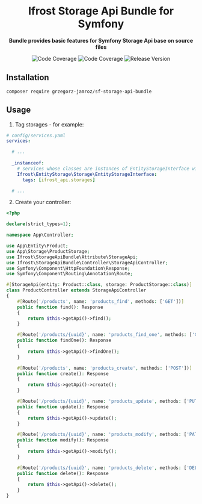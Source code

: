 <h1 align="center">Ifrost Storage Api Bundle for Symfony</h1>

<p align="center">
    <strong>Bundle provides basic features for Symfony Storage Api base on source files</strong>
</p>

<p align="center">
    <img src="https://img.shields.io/badge/php->=8.1-blue?colorB=%238892BF" alt="Code Coverage">  
    <img src="https://img.shields.io/badge/coverage-100%25-brightgreen" alt="Code Coverage">   
    <img src="https://img.shields.io/badge/release-v6.1-blue" alt="Release Version">   
</p>

## Installation

```
composer require grzegorz-jamroz/sf-storage-api-bundle
```

## Usage
1. Tag storages - for example:

```yaml
# config/services.yaml
services:

  # ...
  
  _instanceof:
    # services whose classes are instances of EntityStorageInterface will be tagged automatically
    Ifrost\EntityStorage\Storage\EntityStorageInterface:
      tags: [ifrost_api.storages]

  # ...
```

2. Create your controller:

```php
<?php

declare(strict_types=1);

namespace App\Controller;

use App\Entity\Product;
use App\Storage\ProductStorage;
use Ifrost\StorageApiBundle\Attribute\StorageApi;
use Ifrost\StorageApiBundle\Controller\StorageApiController;
use Symfony\Component\HttpFoundation\Response;
use Symfony\Component\Routing\Annotation\Route;

#[StorageApi(entity: Product::class, storage: ProductStorage::class)]
class ProductController extends StorageApiController
{
    #[Route('/products', name: 'products_find', methods: ['GET'])]
    public function find(): Response
    {
        return $this->getApi()->find();
    }

    #[Route('/products/{uuid}', name: 'products_find_one', methods: ['GET'])]
    public function findOne(): Response
    {
        return $this->getApi()->findOne();
    }

    #[Route('/products', name: 'products_create', methods: ['POST'])]
    public function create(): Response
    {
        return $this->getApi()->create();
    }

    #[Route('/products/{uuid}', name: 'products_update', methods: ['PUT'])]
    public function update(): Response
    {
        return $this->getApi()->update();
    }

    #[Route('/products/{uuid}', name: 'products_modify', methods: ['PATCH'])]
    public function modify(): Response
    {
        return $this->getApi()->modify();
    }

    #[Route('/products/{uuid}', name: 'products_delete', methods: ['DELETE'])]
    public function delete(): Response
    {
        return $this->getApi()->delete();
    }
}
```
